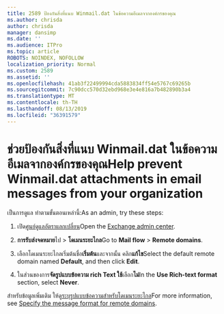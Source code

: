 ```yaml
---
title: 2589 ป้องกันสิ่งที่แนบ Winmail.dat ในข้อความอีเมลจากองค์กรของคุณ
ms.author: chrisda
author: chrisda
manager: dansimp
ms.date: ''
ms.audience: ITPro
ms.topic: article
ROBOTS: NOINDEX, NOFOLLOW
localization_priority: Normal
ms.custom: 2589
ms.assetid: ''
ms.openlocfilehash: 41ab3f22499994cda5883834ff54e5767c69265b
ms.sourcegitcommit: 7c90dcc570d32ebd968e3e4e816a7b482890b3a4
ms.translationtype: MT
ms.contentlocale: th-TH
ms.lasthandoff: 08/13/2019
ms.locfileid: "36391579"
---
```

# <a name="help-prevent-winmaildat-attachments-in-email-messages-from-your-organization"></a><span data-ttu-id="207ff-102">ช่วยป้องกันสิ่งที่แนบ Winmail.dat ในข้อความอีเมลจากองค์กรของคุณ</span><span class="sxs-lookup"><span data-stu-id="207ff-102">Help prevent Winmail.dat attachments in email messages from your organization</span></span>

<span data-ttu-id="207ff-103">เป็นการดูแล ทำตามขั้นตอนเหล่านี้:</span><span class="sxs-lookup"><span data-stu-id="207ff-103">As an admin, try these steps:</span></span>

1. <span data-ttu-id="207ff-104">เปิด[ศูนย์ดูแลอัตราแลกเปลี่ยน](https://outlook.office365.com/ecp/)</span><span class="sxs-lookup"><span data-stu-id="207ff-104">Open the [Exchange admin center](https://outlook.office365.com/ecp/).</span></span>

2. <span data-ttu-id="207ff-105">**การรับส่งจดหมาย**ไป > **โดเมนระยะไกล**</span><span class="sxs-lookup"><span data-stu-id="207ff-105">Go to **Mail flow** > **Remote domains**.</span></span>

3. <span data-ttu-id="207ff-106">เลือกโดเมนระยะไกลเริ่มต้นชื่อ**เริ่มต้น**และจากนั้น คลิก**แก้ไข**</span><span class="sxs-lookup"><span data-stu-id="207ff-106">Select the default remote domain named **Default**, and then click **Edit**.</span></span>

4. <span data-ttu-id="207ff-107">ในส่วนของการ**จัดรูปแบบข้อความ rich Text ใช้**เลือก**ไม่**</span><span class="sxs-lookup"><span data-stu-id="207ff-107">In the **Use Rich-text format** section, select **Never**.</span></span>

<span data-ttu-id="207ff-108">สำหรับข้อมูลเพิ่มเติม ให้ดู[ระบุรูปแบบข้อความสำหรับโดเมนระยะไกล](https://docs.microsoft.com/Exchange/mail-flow-best-practices/remote-domains/remote-domains#specifying-message-format)</span><span class="sxs-lookup"><span data-stu-id="207ff-108">For more information, see [Specify the message format for remote domains](https://docs.microsoft.com/Exchange/mail-flow-best-practices/remote-domains/remote-domains#specifying-message-format).</span></span>
